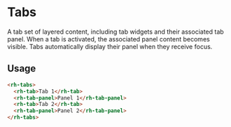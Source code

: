 # Tabs

A tab set of layered content, including tab widgets and their associated tab
panel. When a tab is activated, the associated panel content becomes visible.
Tabs automatically display their panel when they receive focus.

## Usage

```html
<rh-tabs>
  <rh-tab>Tab 1</rh-tab>
  <rh-tab-panel>Panel 1</rh-tab-panel>
  <rh-tab>Tab 2</rh-tab>
  <rh-tab-panel>Panel 2</rh-tab-panel>
</rh-tabs>
```
